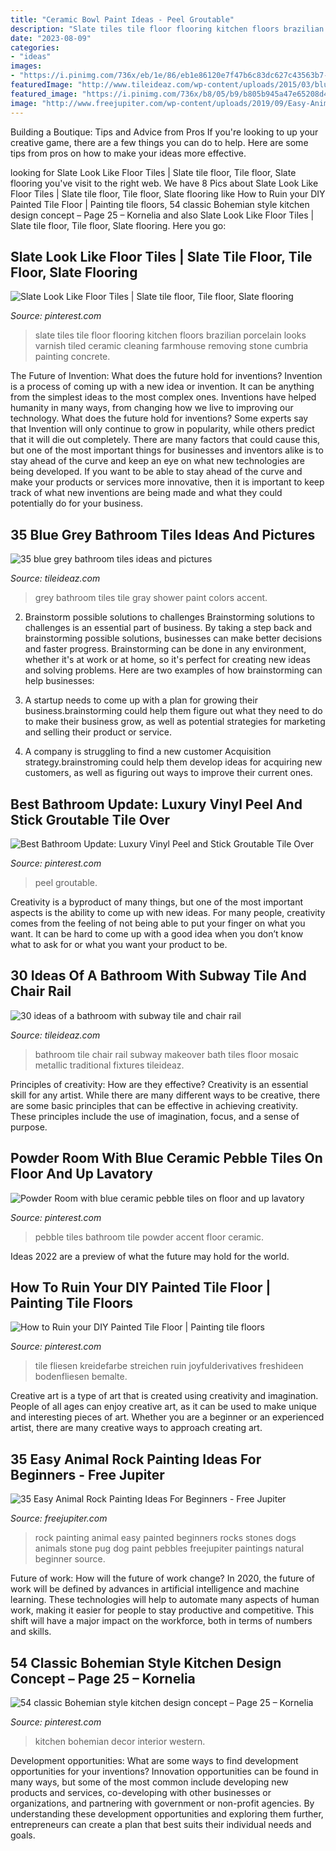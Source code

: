```yaml
---
title: "Ceramic Bowl Paint Ideas - Peel Groutable"
description: "Slate tiles tile floor flooring kitchen floors brazilian porcelain looks varnish tiled ceramic cleaning farmhouse removing stone cumbria painting concrete"
date: "2023-08-09"
categories:
- "ideas"
images:
- "https://i.pinimg.com/736x/eb/1e/86/eb1e86120e7f47b6c83dc627c43563b7--rock-design-pebble-tiles.jpg"
featuredImage: "http://www.tileideaz.com/wp-content/uploads/2015/03/blue_grey_bathroom_tiles_14.jpg"
featured_image: "https://i.pinimg.com/736x/b8/05/b9/b805b945a47e65208d494c47753d8a33.jpg"
image: "http://www.freejupiter.com/wp-content/uploads/2019/09/Easy-Animal-Rock-Painting-Ideas-For-Beginners-10.jpg"
---
```



Building a Boutique: Tips and Advice from Pros
If you're looking to up your creative game, there are a few things you can do to help. Here are some tips from pros on how to make your ideas more effective.

	

		
looking for Slate Look Like Floor Tiles | Slate tile floor, Tile floor, Slate flooring you've visit to the right web. We have 8 Pics about Slate Look Like Floor Tiles | Slate tile floor, Tile floor, Slate flooring like How to Ruin your DIY Painted Tile Floor | Painting tile floors, 54 classic Bohemian style kitchen design concept – Page 25 – Kornelia and also Slate Look Like Floor Tiles | Slate tile floor, Tile floor, Slate flooring. Here you go:
		
    
## Slate Look Like Floor Tiles | Slate Tile Floor, Tile Floor, Slate Flooring

<img loading=lazy src="https://i.pinimg.com/736x/21/f9/73/21f973e34f091fbbe338252a2c68920d.jpg" onerror="this.onerror=null;this.src='https://tse2.mm.bing.net/th?id=OIP.zPOsVtSRS2YUmajyZfrnNQHaJ3&amp;pid=15.1';" alt="Slate Look Like Floor Tiles | Slate tile floor, Tile floor, Slate flooring">

_Source: pinterest.com_

>slate tiles tile floor flooring kitchen floors brazilian porcelain looks varnish tiled ceramic cleaning farmhouse removing stone cumbria painting concrete. 

	

The Future of Invention: What does the future hold for inventions?
Invention is a process of coming up with a new idea or invention. It can be anything from the simplest ideas to the most complex ones. Inventions have helped humanity in many ways, from changing how we live to improving our technology. What does the future hold for inventions? Some experts say that Invention will only continue to grow in popularity, while others predict that it will die out completely. There are many factors that could cause this, but one of the most important things for businesses and inventors alike is to stay ahead of the curve and keep an eye on what new technologies are being developed. If you want to be able to stay ahead of the curve and make your products or services more innovative, then it is important to keep track of what new inventions are being made and what they could potentially do for your business.

    
## 35 Blue Grey Bathroom Tiles Ideas And Pictures

<img loading=lazy src="http://www.tileideaz.com/wp-content/uploads/2015/03/blue_grey_bathroom_tiles_14.jpg" onerror="this.onerror=null;this.src='https://tse3.mm.bing.net/th?id=OIP._SaUHpIoue99PWyKq9yDPAHaLH&amp;pid=15.1';" alt="35 blue grey bathroom tiles ideas and pictures">

_Source: tileideaz.com_

>grey bathroom tiles tile gray shower paint colors accent. 

	

2. Brainstorm possible solutions to challenges
Brainstorming solutions to challenges is an essential part of business. By taking a step back and brainstorming possible solutions, businesses can make better decisions and faster progress. Brainstorming can be done in any environment, whether it's at work or at home, so it's perfect for creating new ideas and solving problems. Here are two examples of how brainstorming can help businesses: 
1. A startup needs to come up with a plan for growing their business.brainstorming could help them figure out what they need to do to make their business grow, as well as potential strategies for marketing and selling their product or service.

2. A company is struggling to find a new customer Acquisition strategy.brainstroming could help them develop ideas for acquiring new customers, as well as figuring out ways to improve their current ones.

    
## Best Bathroom Update: Luxury Vinyl Peel And Stick Groutable Tile Over

<img loading=lazy src="https://i.pinimg.com/736x/b8/05/b9/b805b945a47e65208d494c47753d8a33.jpg" onerror="this.onerror=null;this.src='https://tse1.mm.bing.net/th?id=OIP.dyaXV_AXbNnQxbdj6c0bUAHaJ3&amp;pid=15.1';" alt="Best Bathroom Update: Luxury Vinyl Peel and Stick Groutable Tile Over">

_Source: pinterest.com_

>peel groutable. 

	

Creativity is a byproduct of many things, but one of the most important aspects is the ability to come up with new ideas. For many people, creativity comes from the feeling of not being able to put your finger on what you want. It can be hard to come up with a good idea when you don’t know what to ask for or what you want your product to be.

    
## 30 Ideas Of A Bathroom With Subway Tile And Chair Rail

<img loading=lazy src="http://www.tileideaz.com/wp-content/uploads/2015/08/traditional_bathroom.jpg" onerror="this.onerror=null;this.src='https://tse3.mm.bing.net/th?id=OIP.qoD2MOgY1_eWCfGBWu1SDwHaKn&amp;pid=15.1';" alt="30 ideas of a bathroom with subway tile and chair rail">

_Source: tileideaz.com_

>bathroom tile chair rail subway makeover bath tiles floor mosaic metallic traditional fixtures tileideaz. 

	

Principles of creativity: How are they effective?
Creativity is an essential skill for any artist. While there are many different ways to be creative, there are some basic principles that can be effective in achieving creativity. These principles include the use of imagination, focus, and a sense of purpose.

    
## Powder Room With Blue Ceramic Pebble Tiles On Floor And Up Lavatory

<img loading=lazy src="https://i.pinimg.com/736x/eb/1e/86/eb1e86120e7f47b6c83dc627c43563b7--rock-design-pebble-tiles.jpg" onerror="this.onerror=null;this.src='https://tse4.mm.bing.net/th?id=OIP.CqngJNNvLbSk85nLmYX73gHaJ3&amp;pid=15.1';" alt="Powder Room with blue ceramic pebble tiles on floor and up lavatory">

_Source: pinterest.com_

>pebble tiles bathroom tile powder accent floor ceramic. 

	

Ideas 2022 are a preview of what the future may hold for the world.

    
## How To Ruin Your DIY Painted Tile Floor | Painting Tile Floors

<img loading=lazy src="https://i.pinimg.com/736x/89/7a/b7/897ab7f6f23b8767525b1bf292e122d6.jpg" onerror="this.onerror=null;this.src='https://tse2.mm.bing.net/th?id=OIP.j0p9znArta46bIpR8aQkrgHaJ4&amp;pid=15.1';" alt="How to Ruin your DIY Painted Tile Floor | Painting tile floors">

_Source: pinterest.com_

>tile fliesen kreidefarbe streichen ruin joyfulderivatives freshideen bodenfliesen bemalte. 

	

Creative art is a type of art that is created using creativity and imagination. People of all ages can enjoy creative art, as it can be used to make unique and interesting pieces of art. Whether you are a beginner or an experienced artist, there are many creative ways to approach creating art.

    
## 35 Easy Animal Rock Painting Ideas For Beginners - Free Jupiter

<img loading=lazy src="http://www.freejupiter.com/wp-content/uploads/2019/09/Easy-Animal-Rock-Painting-Ideas-For-Beginners-10.jpg" onerror="this.onerror=null;this.src='https://tse2.mm.bing.net/th?id=OIP.sTkDgZ6GAtOoT-iJwYJ7GAHaJ4&amp;pid=15.1';" alt="35 Easy Animal Rock Painting Ideas For Beginners - Free Jupiter">

_Source: freejupiter.com_

>rock painting animal easy painted beginners rocks stones dogs animals stone pug dog paint pebbles freejupiter paintings natural beginner source. 

	

Future of work: How will the future of work change?
In 2020, the future of work will be defined by advances in artificial intelligence and machine learning. These technologies will help to automate many aspects of human work, making it easier for people to stay productive and competitive. This shift will have a major impact on the workforce, both in terms of numbers and skills.

    
## 54 Classic Bohemian Style Kitchen Design Concept – Page 25 – Kornelia

<img loading=lazy src="https://i.pinimg.com/736x/f6/26/6f/f6266f46c07e3d6ddf42ebab27079d32.jpg" onerror="this.onerror=null;this.src='https://tse4.mm.bing.net/th?id=OIP.nue6iUH9HcY2EaHq9DArWQHaJ3&amp;pid=15.1';" alt="54 classic Bohemian style kitchen design concept – Page 25 – Kornelia">

_Source: pinterest.com_

>kitchen bohemian decor interior western. 

	

Development opportunities: What are some ways to find development opportunities for your inventions?
Innovation opportunities can be found in many ways, but some of the most common include developing new products and services, co-developing with other businesses or organizations, and partnering with government or non-profit agencies. By understanding these development opportunities and exploring them further, entrepreneurs can create a plan that best suits their individual needs and goals.

